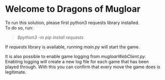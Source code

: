 # Welcome to Dragons of Mugloar
To run this solution, please first python3 requests library installed.  
To do so, run:
>_$python3 -m pip install requests_ 

If _requests_ library is available, running _main.py_ will start the game.

It is also possible to enable game logging from _mugloarWebClient.py_. Enabling logging will create a new log file for each game that has been played through. With this you can confirm that every move the game does is legitimate.